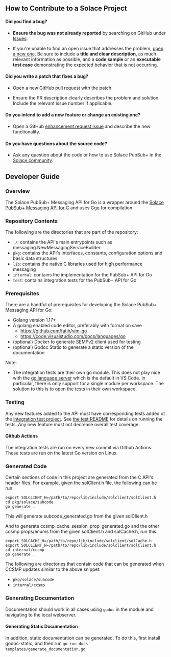 ## How to Contribute to a Solace Project

#### **Did you find a bug?**

* **Ensure the bug was not already reported** by searching on GitHub under [Issues](https://github.com/SolaceProducts/pubsubplus-go-client/issues).

* If you're unable to find an open issue that addresses the problem, [open a new one](https://github.com/SolaceProducts/pubsubplus-go-client/issues/new). Be sure to include a **title and clear description**, as much relevant information as possible, and a **code sample** or an **executable test case** demonstrating the expected behavior that is not occurring.

#### **Did you write a patch that fixes a bug?**

* Open a new GitHub pull request with the patch.

* Ensure the PR description clearly describes the problem and solution. Include the relevant issue number if applicable.

#### **Do you intend to add a new feature or change an existing one?**

* Open a GitHub [enhancement request issue](https://github.com/SolaceProducts/pubsubplus-go-client/issues/new) and describe the new functionality.

#### **Do you have questions about the source code?**

* Ask any question about the code or how to use Solace PubSub+ in the [Solace community](https://solace.dev/community/).

## Developer Guide

### Overview

The Solace PubSub+ Messaging API for Go is a wrapper around the [Solace PubSub+ Messaging API for C](https://docs.solace.com/Solace-PubSub-Messaging-APIs/C-API/c-api-home.htm) and uses [Cgo](https://pkg.go.dev/cmd/cgo) for compilation.

### Repository Contents

The following are the directories that are part of the repository:
- `./`: contains the API's main entrypoints such as messaging.NewMessagingServiceBuilder
- `pkg`: contains the API's interfaces, constants, configuration options and basic data structures
- `lib`: contains the native C libraries used for high performance messaging
- `internal`: contains the implementation for the PubSub+ API for Go
- `test`: contains integration tests for the PubSub+ API for Go

### Prerequisites

There are a handful of prerequisites for developing the Solace PubSub+ Messaging API for Go:
- Golang version 1.17+
- A golang enabled code editor, preferably with format on save
    - https://github.com/fatih/vim-go
    - https://code.visualstudio.com/docs/languages/go
- (optional) Docker to generate SEMPv2 client used for testing
- (optional) Godoc Static to generate a static version of the documentation

Note:
- The integration tests are their own go module. This does not play nice with the [go language server](https://github.com/golang/tools/blob/master/gopls/README.md) which is the default in VS Code. In particular, there is only support for a single module per workspace. The solution to this is to open the tests in their own workspace.

### Testing

Any new features added to the API must have corresponding tests added ot the [integration test project](./test). See [the test README](./test/README.md) for details on running the tests. Any new feature must not decrease overall test coverage.

#### Github Actions

The integration tests are run on every new commit via Github Actions. These tests are run on the latest Go version on Linux.

### Generated Code
Certain sections of code in this project are generated from the C API's header files. For example, given the solClient.h file,
the following can be run:
```
export SOLCLIENT_H=/path/to/repo/lib/include/solclient/solClient.h
cd pkg/solace/subcode
go generate .
```
This will generate subcode_generated.go from the given solClient.h

And to generate ccsmp_cache_session_prop_generated.go and the other ccsmp props/enums from the given solClient.h and solCache.h, run this:
```
export SOLCACHE_H=/path/to/repo/lib/include/solclient/solCache.h
export SOLCLIENT_H=/path/to/repo/lib/include/solclient/solClient.h
cd internal/ccsmp
go generate .
```

The following are directories that contain code that can be generated when CCSMP updates similar to the above snippet:
- `pkg/solace/subcode`
- `internal/ccsmp`

### Generating Documentation

Documentation should work in all cases using `godoc` in the module and navigating to the local webserver. 

#### Generating Static Documentation

In addition, static documentation can be generated. To do this, first install godoc-static, and then run `go run docs-templates/generate_documentation.go`.
